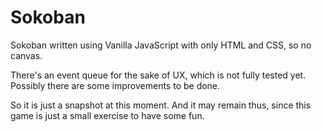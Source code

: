 # Sokoban

Sokoban written using Vanilla JavaScript with only HTML and CSS, so no canvas.

There's an event queue for the sake of UX, which is not fully tested yet. Possibly there are some improvements to be done.

So it is just a snapshot at this moment. And it may remain thus, since this game is just a small exercise to have some fun.
